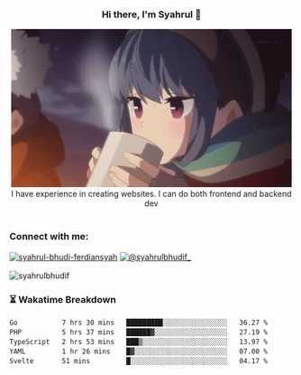 ### <div align="center">Hi there, I'm Syahrul 🚀</div>

<div align="center">
  <img src="./img/rin.gif" alt="Rin GIF">
</div>



<div align="center">I have experience in creating websites. I can do both frontend and backend dev</div>


<br/>


<h3 align="left">Connect with me:</h3>
<p align="left">
<a href="https://www.linkedin.com/in/syahrul-bhudi-ferdiansyah-792024251/" target="blank"><img align="center" src="https://raw.githubusercontent.com/rahuldkjain/github-profile-readme-generator/master/src/images/icons/Social/linked-in-alt.svg" alt="syahrul-bhudi-ferdiansyah" height="30" width="40" /></a>
<a href="https://www.instagram.com/syahrulbhudif_/" target="blank"><img align="center" src="https://raw.githubusercontent.com/rahuldkjain/github-profile-readme-generator/master/src/images/icons/Social/instagram.svg" alt="@syahrulbhudif_" height="30" width="40" /></a>
</p>

<p><img align="center" src="https://github-readme-stats.vercel.app/api/top-langs?username=syahrulbhudif&show_icons=true&locale=en&layout=compact" alt="syahrulbhudif" /></p>

### ⏳ Wakatime Breakdown

<!--START_SECTION:waka-->

```txt
Go           7 hrs 30 mins   █████████░░░░░░░░░░░░░░░░   36.27 %
PHP          5 hrs 37 mins   ██████▓░░░░░░░░░░░░░░░░░░   27.19 %
TypeScript   2 hrs 53 mins   ███▒░░░░░░░░░░░░░░░░░░░░░   13.97 %
YAML         1 hr 26 mins    █▓░░░░░░░░░░░░░░░░░░░░░░░   07.00 %
Svelte       51 mins         █░░░░░░░░░░░░░░░░░░░░░░░░   04.17 %
```

<!--END_SECTION:waka-->
